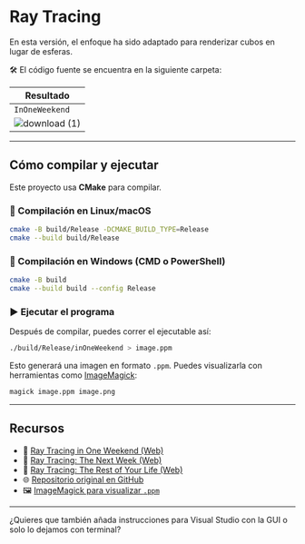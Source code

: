 # Ray Tracing

En esta versión, el enfoque ha sido adaptado para renderizar cubos en lugar de esferas.

🛠️ El código fuente se encuentra en la siguiente carpeta:

| Resultado       | 
|----------------|
| `InOneWeekend` |
| ![download (1)](https://github.com/user-attachments/assets/b67026e3-20fc-4972-ab5a-db7cb319c19f)|

---

## Cómo compilar y ejecutar

Este proyecto usa **CMake** para compilar.

### 🔧 Compilación en Linux/macOS

```bash
cmake -B build/Release -DCMAKE_BUILD_TYPE=Release
cmake --build build/Release
```

### 🔧 Compilación en Windows (CMD o PowerShell)

```bash
cmake -B build
cmake --build build --config Release
```

### ▶️ Ejecutar el programa

Después de compilar, puedes correr el ejecutable así:

```bash
./build/Release/inOneWeekend > image.ppm
```

Esto generará una imagen en formato `.ppm`. Puedes visualizarla con herramientas como [ImageMagick](https://imagemagick.org/):

```bash
magick image.ppm image.png
```

---

## Recursos

- 📘 [Ray Tracing in One Weekend (Web)](https://raytracing.github.io/books/RayTracingInOneWeekend.html)
- 📘 [Ray Tracing: The Next Week (Web)](https://raytracing.github.io/books/RayTracingTheNextWeek.html)
- 📘 [Ray Tracing: The Rest of Your Life (Web)](https://raytracing.github.io/books/RayTracingTheRestOfYourLife.html)
- 🌐 [Repositorio original en GitHub](https://github.com/RayTracing/raytracing.github.io/)
- 🖼️ [ImageMagick para visualizar `.ppm`](https://imagemagick.org/)

---

¿Quieres que también añada instrucciones para Visual Studio con la GUI o solo lo dejamos con terminal?
